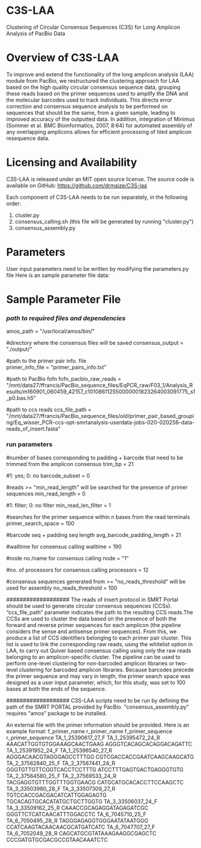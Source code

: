 # C3S-LAA
Clustering of Circular Consensus Sequences (C3S) for Long Amplicon Analysis of PacBio Data


Overview of C3S-LAA 
================================================
To improve and extend the functionality of the long amplicon analysis (LAA) module from PacBio, we restructured the clustering approach for LAA based on the high quality circular consensus sequence data, grouping these reads based on the primer sequences used to amplify the DNA and the molecular barcodes used to track individuals. This directs error correction and consensus sequence analysis to be performed on sequences that should be the same, from a given sample, leading to improved accuracy of the outputted data. In addition, integration of Minimus (Sommer et al. BMC Bioinformatics, 2007, 8:64) for automated assembly of any overlapping amplicons allows for efficient processing of tiled amplicon resequence data.


Licensing and Availability
================================================
C3S-LAA is released under an MIT open source license.
The source code is available on GitHub: https://github.com/drmaize/C3S-laa


Each component of C3S-LAA needs to be run separately, in the following order:

1) cluster.py
2) consensus_calling.sh (this file will be generated by running "cluster.py")
3) consensus_assembly.py


Parameters
================================================
User input parameters need to be written by modifying the parameters.py file
Here is an sample parameter file data:


Sample Parameter File
================================================

###  _path to required files and dependencies_
amos_path = "/usr/local/amos/bin/"

#directory where the consensus files will be saved
consensus_output = "./output/"

#path to the primer pair info. file			
primer_info_file = "primer_pairs_info.txt"

#path to PacBio fofn
fofn_pacbio_raw_reads = "/mnt/data27/ffrancis/PacBio_sequence_files/EqPCR_raw/F03_1/Analysis_Results/m160901_060459_42157_c101086112550000001823264003091775_s1_p0.bas.h5"

#path to ccs reads
ccs_file_path = "/mnt/data27/ffrancis/PacBio_sequence_files/old/primer_pair_based_grouping/Eq_wisser_PCR-ccs-opt-smrtanalysis-userdata-jobs-020-020256-data-reads_of_insert.fasta"

### run parameters
#number of bases corresponding to padding + barcode that need to be trimmed from the amplicon consensus
trim_bp = 21

#1: yes; 0: no
barcode_subset = 0

#reads >= "min_read_length" will be searched for the presence of primer sequences
min_read_length = 0

#1: filter; 0: no filter
min_read_len_filter = 1

#searches for the primer sequence within n bases from the read terminals
primer_search_space = 100

#barcode seq + padding seq length
avg_barcode_padding_length = 21

#walltime for consensus calling
walltime = 190

#node no./name for consensus calling
node = "1"

#no. of processors for consensus calling
processors = 12

#consensus sequences generated from >= "no_reads_threshold" will be used for assembly
no_reads_threshold = 100


###################
The reads of insert protocol in SMRT Portal should be used to generate circular consensus sequences (CCSs). “ccs_file_path” parameter indicates the path to the resulting CCS reads.The CCSs are used to cluster the data based on the presence of both the forward and reverse primer sequences for each amplicon (the pipeline considers the sense and antisense primer sequences). From this, we produce a list of CCS identifiers belonging to each primer pair cluster. This list is used to link the corresponding raw reads, using the whitelist option in LAA, to carry out Quiver based consensus calling using only the raw reads belonging to an amplicon-specific cluster. The pipeline can be used to perform one-level clustering for non-barcoded amplicon libraries or two-level clustering for barcoded amplicon libraries. Because barcodes precede the primer sequence and may vary in length, the primer search space was designed as a user input parameter, which, for this study, was set to 100 bases at both the ends of the sequence.

###################
C3S-LAA scripts need to be run by defining the path of the SMRT PORTAL provided by PacBio. 
"consensus_assembly.py" requires "amos" package to be installed.


An external file with the primer information should be provided.
Here is an example format:
f_primer_name	r_primer_name	f_primer_sequence	r_primer_sequence
TA_1_25390617_27_F	TA_1_25395472_24_R	AAACATTGGTGTGGAAAGCAACTGAAG	AGGGTCACAGCACAGGACAGATTC
TA_1_25391952_24_F	TA_1_25396540_27_R	AGGGACAACGTAGGGAGCCTTTGG	CGTCGACCACCGAATCAAGCAAGCATG
TA_2_37562840_25_F	TA_2_37567441_24_R	GGGTGTTGTTCGGTCACCTCCTTTG	ATCCTTTGAGTGACTGAGGGTGTG
TA_2_37564580_25_F	TA_2_37569533_24_R	TACGAGGTGTTTGGTTTGGTGAACG	CATGCATGCACACCTTCCAAGCTC
TA_3_33503980_28_F	TA_3_33507309_27_R	TGTCCACCGACGACATCATTGGAGAGTG	TGCACAGTGCACATATGCTGCTTGGTG
TA_3_33506037_24_F	TA_3_33509162_25_R	CAAACCGCAGAGGATAGAGATCGC	GGGTTCTCATCAACATTTGGACCTC
TA_6_7045710_25_F	TA_6_7050495_28_R	TAGGGAGAGGTGGGAATATAATGGG	CCATCAAGTACAACAACGCATGATCATC
TA_6_7047707_27_F	TA_6_7052049_28_R	CAGCATGCGTATAAAGAAGGCGAGCTC	CCCGATGTGCGACGCCGTAACAAATCTC
